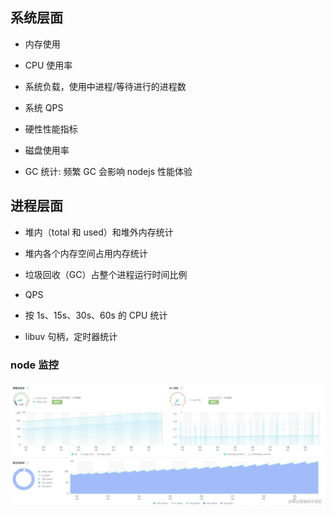 ## 系统层面

- 内存使用

- CPU 使用率

- 系统负载，使用中进程/等待进行的进程数

- 系统 QPS

- 硬性性能指标

- 磁盘使用率

- GC 统计: 频繁 GC 会影响 nodejs 性能体验

## 进程层面
- 堆内（total 和 used）和堆外内存统计

- 堆内各个内存空间占用内存统计

- 垃圾回收（GC）占整个进程运行时间比例

- QPS

- 按 1s、15s、30s、60s 的 CPU 统计

- libuv 句柄，定时器统计


### node 监控

<img src="./node_monitor.awebp"/>